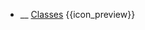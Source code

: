* __ [Classes]({{baseUrl}}/uml/classDiagrams/classes) <trigger for="pop:classDiagrams-classes-preview">{{icon_preview}}</trigger>

<popover id="pop:classDiagrams-classes-preview" header="{{icon_preview}} Classes" placement="right">
  <div slot="content">
    <include src=".\preview.md" />
  </div>
</popover>
